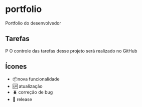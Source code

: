 # portfolio

Portfolio do desenvolvedor

## Tarefas
P
O controle das tarefas desse projeto será realizado no GitHub

## Ícones

- :package:nova funcionalidade
- :up: atualização
- :beetle: correção de bug
- :checkered_flag: release